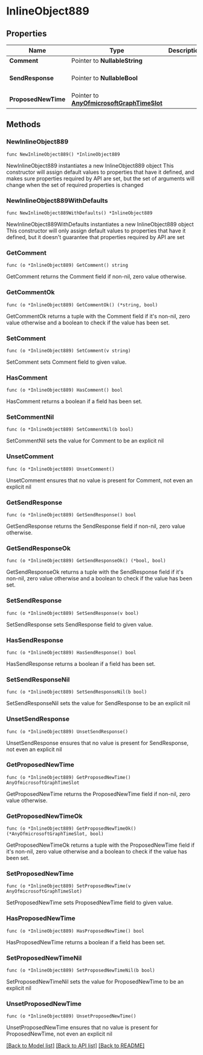 # InlineObject889

## Properties

Name | Type | Description | Notes
------------ | ------------- | ------------- | -------------
**Comment** | Pointer to **NullableString** |  | [optional] 
**SendResponse** | Pointer to **NullableBool** |  | [optional] [default to false]
**ProposedNewTime** | Pointer to [**AnyOfmicrosoftGraphTimeSlot**](anyOf&lt;microsoft.graph.timeSlot&gt;.md) |  | [optional] 

## Methods

### NewInlineObject889

`func NewInlineObject889() *InlineObject889`

NewInlineObject889 instantiates a new InlineObject889 object
This constructor will assign default values to properties that have it defined,
and makes sure properties required by API are set, but the set of arguments
will change when the set of required properties is changed

### NewInlineObject889WithDefaults

`func NewInlineObject889WithDefaults() *InlineObject889`

NewInlineObject889WithDefaults instantiates a new InlineObject889 object
This constructor will only assign default values to properties that have it defined,
but it doesn't guarantee that properties required by API are set

### GetComment

`func (o *InlineObject889) GetComment() string`

GetComment returns the Comment field if non-nil, zero value otherwise.

### GetCommentOk

`func (o *InlineObject889) GetCommentOk() (*string, bool)`

GetCommentOk returns a tuple with the Comment field if it's non-nil, zero value otherwise
and a boolean to check if the value has been set.

### SetComment

`func (o *InlineObject889) SetComment(v string)`

SetComment sets Comment field to given value.

### HasComment

`func (o *InlineObject889) HasComment() bool`

HasComment returns a boolean if a field has been set.

### SetCommentNil

`func (o *InlineObject889) SetCommentNil(b bool)`

 SetCommentNil sets the value for Comment to be an explicit nil

### UnsetComment
`func (o *InlineObject889) UnsetComment()`

UnsetComment ensures that no value is present for Comment, not even an explicit nil
### GetSendResponse

`func (o *InlineObject889) GetSendResponse() bool`

GetSendResponse returns the SendResponse field if non-nil, zero value otherwise.

### GetSendResponseOk

`func (o *InlineObject889) GetSendResponseOk() (*bool, bool)`

GetSendResponseOk returns a tuple with the SendResponse field if it's non-nil, zero value otherwise
and a boolean to check if the value has been set.

### SetSendResponse

`func (o *InlineObject889) SetSendResponse(v bool)`

SetSendResponse sets SendResponse field to given value.

### HasSendResponse

`func (o *InlineObject889) HasSendResponse() bool`

HasSendResponse returns a boolean if a field has been set.

### SetSendResponseNil

`func (o *InlineObject889) SetSendResponseNil(b bool)`

 SetSendResponseNil sets the value for SendResponse to be an explicit nil

### UnsetSendResponse
`func (o *InlineObject889) UnsetSendResponse()`

UnsetSendResponse ensures that no value is present for SendResponse, not even an explicit nil
### GetProposedNewTime

`func (o *InlineObject889) GetProposedNewTime() AnyOfmicrosoftGraphTimeSlot`

GetProposedNewTime returns the ProposedNewTime field if non-nil, zero value otherwise.

### GetProposedNewTimeOk

`func (o *InlineObject889) GetProposedNewTimeOk() (*AnyOfmicrosoftGraphTimeSlot, bool)`

GetProposedNewTimeOk returns a tuple with the ProposedNewTime field if it's non-nil, zero value otherwise
and a boolean to check if the value has been set.

### SetProposedNewTime

`func (o *InlineObject889) SetProposedNewTime(v AnyOfmicrosoftGraphTimeSlot)`

SetProposedNewTime sets ProposedNewTime field to given value.

### HasProposedNewTime

`func (o *InlineObject889) HasProposedNewTime() bool`

HasProposedNewTime returns a boolean if a field has been set.

### SetProposedNewTimeNil

`func (o *InlineObject889) SetProposedNewTimeNil(b bool)`

 SetProposedNewTimeNil sets the value for ProposedNewTime to be an explicit nil

### UnsetProposedNewTime
`func (o *InlineObject889) UnsetProposedNewTime()`

UnsetProposedNewTime ensures that no value is present for ProposedNewTime, not even an explicit nil

[[Back to Model list]](../README.md#documentation-for-models) [[Back to API list]](../README.md#documentation-for-api-endpoints) [[Back to README]](../README.md)


